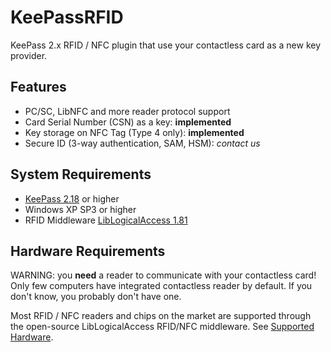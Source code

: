 # KeePassRFID
KeePass 2.x RFID / NFC plugin that use your contactless card as a new key provider.

## Features
 * PC/SC, LibNFC and more reader protocol support
 * Card Serial Number (CSN) as a key: **implemented**
 * Key storage on NFC Tag (Type 4 only): **implemented**
 * Secure ID (3-way authentication, SAM, HSM): *contact us*
 
## System Requirements
 * [KeePass 2.18](http://keepass.info) or higher
 * Windows XP SP3 or higher
 * RFID Middleware [LibLogicalAccess 1.81](https://github.com/islog/liblogicalaccess/releases/tag/1.81.0)
 
## Hardware Requirements
WARNING: you **need** a reader to communicate with your contactless card! Only few computers have integrated contactless reader by default. If you don't know, you probably don't have one.

Most RFID / NFC readers and chips on the market are supported through the open-source LibLogicalAccess RFID/NFC middleware. See [Supported Hardware](https://github.com/islog/liblogicalaccess/wiki/Supported-hardware).
